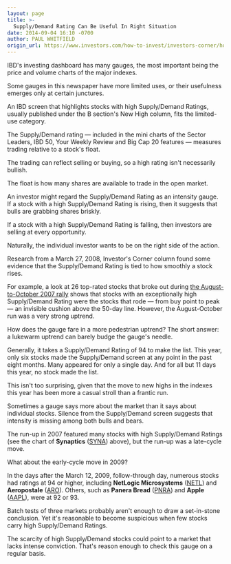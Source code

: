 ```yaml
---
layout: page
title: >-
  Supply/Demand Rating Can Be Useful In Right Situation
date: 2014-09-04 16:10 -0700
author: PAUL WHITFIELD
origin_url: https://www.investors.com/how-to-invest/investors-corner/how-to-use-supply-demand-investing-rating/
---
```


IBD's investing dashboard has many gauges, the most important being the price and volume charts of the major indexes.

Some gauges in this newspaper have more limited uses, or their usefulness emerges only at certain junctures.

An IBD screen that highlights stocks with high Supply/Demand Ratings, usually published under the B section's New High column, fits the limited-use category.

The Supply/Demand rating — included in the mini charts of the Sector Leaders, IBD 50, Your Weekly Review and Big Cap 20 features — measures trading relative to a stock's float.

The trading can reflect selling or buying, so a high rating isn't necessarily bullish.

The float is how many shares are available to trade in the open market.

An investor might regard the Supply/Demand Rating as an intensity gauge. If a stock with a high Supply/Demand Rating is rising, then it suggests that bulls are grabbing shares briskly.

If a stock with a high Supply/Demand Rating is falling, then investors are selling at every opportunity.

Naturally, the individual investor wants to be on the right side of the action.

Research from a March 27, 2008, Investor's Corner column found some evidence that the Supply/Demand Rating is tied to how smoothly a stock rises.

For example, a look at 26 top-rated stocks that broke out during [the August-to-October 2007 rally](http://education.investors.com/investors-corner/444465-investors-corner-supplydemand-rating-gauges-trading.htm) shows that stocks with an exceptionally high Supply/Demand Rating were the stocks that rode — from buy point to peak — an invisible cushion above the 50-day line. However, the August-October run was a very strong uptrend.

How does the gauge fare in a more pedestrian uptrend? The short answer: a lukewarm uptrend can barely budge the gauge's needle.

Generally, it takes a Supply/Demand Rating of 94 to make the list. This year, only six stocks made the Supply/Demand screen at any point in the past eight months. Many appeared for only a single day. And for all but 11 days this year, no stock made the list.

This isn't too surprising, given that the move to new highs in the indexes this year has been more a casual stroll than a frantic run.

Sometimes a gauge says more about the market than it says about individual stocks. Silence from the Supply/Demand screen suggests that intensity is missing among both bulls and bears.

The run-up in 2007 featured many stocks with high Supply/Demand Ratings (see the chart of **Synaptics** ([SYNA](https://research.investors.com/quote.aspx?symbol=SYNA)) above), but the run-up was a late-cycle move.

What about the early-cycle move in 2009?

In the days after the March 12, 2009, follow-through day, numerous stocks had ratings at 94 or higher, including **NetLogic Microsystems** ([NETL](https://research.investors.com/quote.aspx?symbol=NETL)) and **Aeropostale** ([ARO](https://research.investors.com/quote.aspx?symbol=ARO)). Others, such as **Panera Bread** ([PNRA](https://research.investors.com/quote.aspx?symbol=PNRA)) and **Apple** ([AAPL](https://research.investors.com/quote.aspx?symbol=AAPL)), were at 92 or 93.

Batch tests of three markets probably aren't enough to draw a set-in-stone conclusion. Yet it's reasonable to become suspicious when few stocks carry high Supply/Demand Ratings.

The scarcity of high Supply/Demand stocks could point to a market that lacks intense conviction. That's reason enough to check this gauge on a regular basis.
